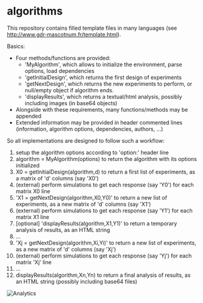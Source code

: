 # algorithms
This repository contains filled template files in many languages (see http://www.gdr-mascotnum.fr/template.html).

Basics:

- Four methods/functions are provided:
   - 'MyAlgorithm', which allows to initialize the environment, parse options, load dependencies
   - 'getInitialDesign', which returns the first design of experiments
   - 'getNextDesign', which returns the new experiments to perform, or null/empty object if algorithm ends.
   - 'displayResults', which returns a textual/html analysis, possibly including images (in base64 objects)
- Alongside with these requirements, many functions/methods may be appended
- Extended information may be provided in header commented lines (information, algorithm options, dependencies, authors, ...)


So all implementations are designed to follow such a workflow:

1. setup the algorithm options according to 'option:' header line
2. algorithm = MyAlgorithm(options) to return the algorithm with its options initialized
3. X0 = getInitialDesign(algorithm,d) to return a first list of experiments, as a matrix of 'd' columns (say 'X0')
4. (external) perform simulations to get each response (say 'Y0') for each matrix X0 line
5. 'X1 = getNextDesign(algorithm,X0,Y0)' to return a new list of experiments, as a new matrix of 'd' columns (say 'X1')
6. (external) perform simulations to get each response (say 'Y1') for each matrix X1 line
7. [optional] 'displayResults(algorithm,X1,Y1)' to return a temporary analysis of results, as an HTML string
8. ...
9. 'Xj = getNextDesign(algorithm,Xi,Yi)' to return a new list of experiments, as a new matrix of 'd' columns (say 'Xj')
10. (external) perform simulations to get each response (say 'Yj') for each matrix 'Xj' line
11. ...
12. displayResults(algorithm,Xn,Yn) to return a final analysis of results, as an HTML string (possibly including base64 files)


![Analytics](https://ga-beacon.appspot.com/UA-109580-20/MASCOT-NUM/algorithms)

